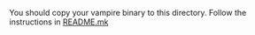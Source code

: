 You should copy your vampire binary to this directory. 
Follow the instructions in [README.mk](../../../README.md)